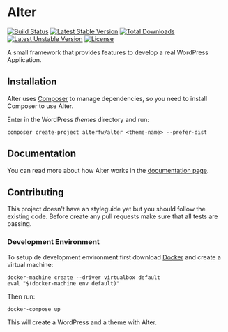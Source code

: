 Alter
=====

[![Build Status](https://travis-ci.org/alterfw/alter.svg?branch=master)](https://travis-ci.org/alterfw/alter) [![Latest Stable Version](https://poser.pugx.org/alterfw/alter/v/stable)](https://packagist.org/packages/alterfw/alter) [![Total Downloads](https://poser.pugx.org/alterfw/alter/downloads)](https://packagist.org/packages/alterfw/alter) [![Latest Unstable Version](https://poser.pugx.org/alterfw/alter/v/unstable)](https://packagist.org/packages/alterfw/alter) [![License](https://poser.pugx.org/alterfw/alter/license)](https://packagist.org/packages/alterfw/alter)

A small framework that provides features to develop a real WordPress Application.

## Installation

Alter uses [Composer](http://getcomposer.org/) to manage dependencies, so you need to install Composer to use Alter.

Enter in the WordPress *themes* directory and run:

	composer create-project alterfw/alter <theme-name> --prefer-dist

## Documentation

You can read more about how Alter works in the [documentation page](http://alterfw.github.io/docs/).

## Contributing

This project doesn't have an styleguide yet but you should follow the existing code. 
Before create any pull requests make sure that all tests are passing.

### Development Environment

To setup de development environment first download [Docker](https://www.docker.com/) and create a virtual machine:

    docker-machine create --driver virtualbox default
    eval "$(docker-machine env default)"
    
Then run:

    docker-compose up
    
This will create a WordPress and a theme with Alter. 

